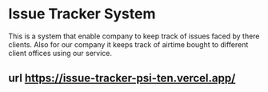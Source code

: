 # Issue Tracker System
This is a system that enable company to keep track of issues faced by there clients.
Also for our company it keeps track of airtime bought to different client offices using our service.
## url https://issue-tracker-psi-ten.vercel.app/
